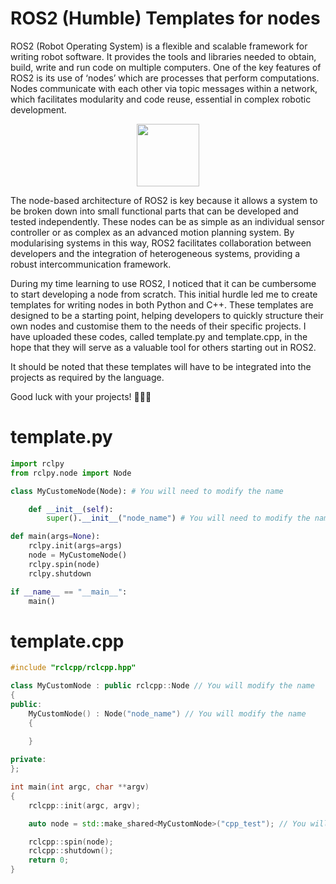 # ROS2 (Humble) Templates for nodes
ROS2 (Robot Operating System) is a flexible and scalable framework for writing robot software. It provides the tools and libraries needed to obtain, build, write and run code on multiple computers. One of the key features of ROS2 is its use of ‘nodes’ which are processes that perform computations. Nodes communicate with each other via topic messages within a network, which facilitates modularity and code reuse, essential in complex robotic development.

<p align="center">
  <img src="https://github.com/user-attachments/assets/3e10d96d-7e1f-4caa-9d8f-4bcaf5ee6529" width="100">
</p>

The node-based architecture of ROS2 is key because it allows a system to be broken down into small functional parts that can be developed and tested independently. These nodes can be as simple as an individual sensor controller or as complex as an advanced motion planning system. By modularising systems in this way, ROS2 facilitates collaboration between developers and the integration of heterogeneous systems, providing a robust intercommunication framework.

During my time learning to use ROS2, I noticed that it can be cumbersome to start developing a node from scratch. This initial hurdle led me to create templates for writing nodes in both Python and C++. These templates are designed to be a starting point, helping developers to quickly structure their own nodes and customise them to the needs of their specific projects. I have uploaded these codes, called template.py and template.cpp, in the hope that they will serve as a valuable tool for others starting out in ROS2.

It should be noted that these templates will have to be integrated into the projects as required by the language.

Good luck with your projects! 🚀🤖🔧

# template.py
```python
import rclpy
from rclpy.node import Node

class MyCustomeNode(Node): # You will need to modify the name

    def __init__(self):
        super().__init__("node_name") # You will need to modify the name

def main(args=None):
    rclpy.init(args=args)
    node = MyCustomeNode()
    rclpy.spin(node)
    rclpy.shutdown

if __name__ == "__main__":
    main()
```

# template.cpp
```cpp
#include "rclcpp/rclcpp.hpp"

class MyCustomNode : public rclcpp::Node // You will modify the name
{
public:
    MyCustomNode() : Node("node_name") // You will modify the name
    {
        
    }

private:
};

int main(int argc, char **argv)
{
    rclcpp::init(argc, argv);

    auto node = std::make_shared<MyCustomNode>("cpp_test"); // You will modify the name

    rclcpp::spin(node);
    rclcpp::shutdown();
    return 0;
}
```


